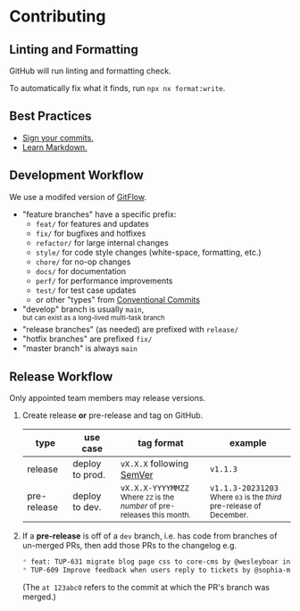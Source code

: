 # Contributing

## Linting and Formatting

GitHub will run linting and formatting check.

To automatically fix what it finds, run `npx nx format:write`.

## Best Practices

- [Sign your commits.](https://help.github.com/en/github/authenticating-to-github/managing-commit-signature-verification)
- [Learn Markdown.](https://bitbucket.org/tutorials/markdowndemo)

## Development Workflow

We use a modifed version of [GitFlow](https://datasift.github.io/gitflow/IntroducingGitFlow.html).

- "feature branches" have a specific prefix:
  - `feat/` for features and updates
  - `fix/` for bugfixes and hotfixes
  - `refactor/` for large internal changes
  - `style/` for code style changes (white-space, formatting, etc.)
  - `chore/` for no-op changes
  - `docs/` for documentation
  - `perf/` for performance improvements
  - `test/` for test case updates
  - or other "types" from [Conventional Commits](https://www.conventionalcommits.org/en/v1.0.0/#summary)
- "develop" branch is usually `main`,\
   <sup>but can exist as a long-lived multi-task branch</sup>
- "release branches" (as needed) are prefixed with `release/`
- "hotfix branches" are prefixed `fix/`
- "master branch" is always `main`

## Release Workflow

Only appointed team members may release versions.

1. Create release **or** pre-release and tag on GitHub.

   | type        | use case | tag format                                                                               | example                                                                              |
   | - | - | - | - |
   | release | deploy to prod. | `vX.X.X` following [SemVer](https://semver.org/)                                         | `v1.1.3`                                                                             |
   | pre-release | deploy to dev. | `vX.X.X-YYYYMMZZ`<br /><sub>Where `ZZ` is the _number_ of pre-releases this month.</sub> | `v1.1.3-20231203`<br /><sub>Where `03` is the _third_ pre-release of December.</sub> |

2. If a **pre-release** is off of a `dev` branch, i.e. has code from branches of un-merged PRs, then add those PRs to the changelog e.g.

    ```markdown
    * feat: TUP-631 migrate blog page css to core-cms by @wesleyboar in #385 at b7f6651
    * TUP-609 Improve feedback when users reply to tickets by @sophia-massie in #382 at 53cd648
    ```

    (The `at 123abc0` refers to the commit at which the PR's branch was merged.)
